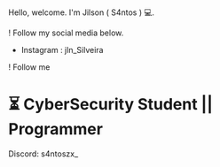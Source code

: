 Hello, welcome. I'm Jilson ( S4ntos ) 💻.

! Follow my social media below.
- Instagram : jln_Silveira

! Follow me
# ⏳ CyberSecurity Student || Programmer

Discord: s4ntoszx_
